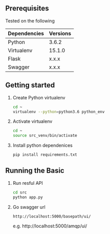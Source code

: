 
## Prerequisites
Tested on the following

| Dependencies | Versions |
| ------------ | -------- |
| Python       | 3.6.2    |
| Virtualenv   | 15.1.0   |
| Flask        | x.x.x    |
| Swagger      | x.x.x    |

## Getting started 
1. Create Python virtualenv
    ```bash
    cd ~ 
    virtualenv --python=python3.6 python_env 
    ```
1. Activate virtualenv
    ```bash
    cd ~ 
    source src_venv/bin/activate
    ```
1. Install python dependenices 
    ```bash
    pip install requirements.txt
    ```

## Running the Basic 
1. Run resful API 
    ```bash
    cd src 
    python app.py 
    ```
    
1. Go swagger url
    ```bash
    http://localhost:5000/basepath/ui/
    ```
    e.g. http://localhost:5000/amqp/ui/
